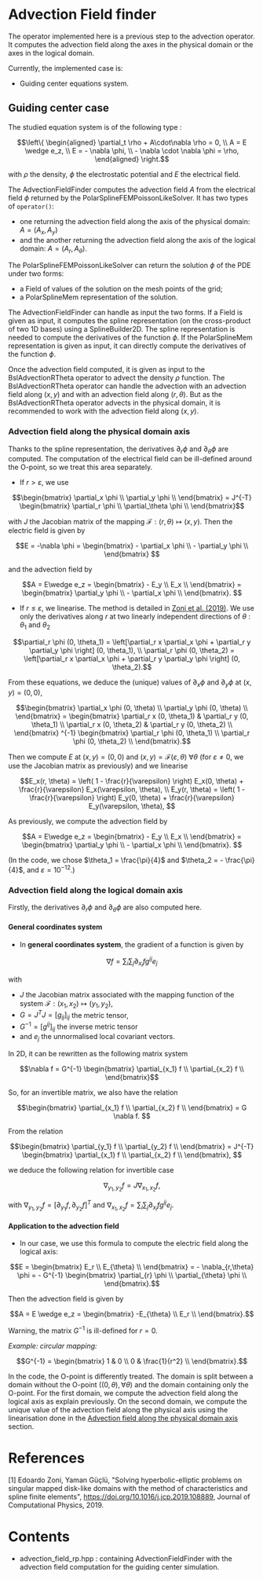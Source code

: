 # Advection Field finder


The operator implemented here is a previous step to the advection operator. 
It computes the advection field along the axes in the physical domain or the axes in the logical domain.

Currently, the implemented case is:
* Guiding center equations system.


## Guiding center case

The studied equation system is of the following type : 
```math
\left\{
\begin{aligned}
\partial_t \rho + A\cdot\nabla \rho = 0, \\
A = E \wedge e_z, \\
E = - \nabla  \phi, \\
- \nabla \cdot \nabla \phi = \rho,
\end{aligned}
\right.
```

with $`\rho`$ the density, $`\phi`$ the electrostatic potential and $`E`$ the electrical field. 

The AdvectionFieldFinder computes the advection field $`A`$ from the electrical field $`\phi`$ returned by the PolarSplineFEMPoissonLikeSolver. 
It has two types of `operator()`: 
* one returning the advection field along the axis of the physical domain: $`A = (A_x, A_y)`$
* and the another returning the advection field along the axis of the logical domain: $`A = (A_r, A_\theta)`$. 

The PolarSplineFEMPoissonLikeSolver can return the solution $`\phi`$ of the PDE under two forms:
* a Field of values of the solution on the mesh points of the grid; 
* a PolarSplineMem representation of the solution. 

The AdvectionFieldFinder can handle as input the two forms. 
If a Field is given as input, it computes the spline representation (on the cross-product of two 1D bases) using a SplineBuilder2D. 
The spline representation is needed to compute the derivatives of the function $`\phi`$. 
If the PolarSplineMem representation is given as input, it can directly compute the derivatives of the function $`\phi`$. 

Once the advection field computed, it is given as input to the BslAdvectionRTheta operator to advect the density $`\rho`$ function. 
The BslAdvectionRTheta operator can handle the advection with an advection field along $`(x,y)`$ and with an advection field along $`(r,\theta)`$. 
But as the BslAdvectionRTheta operator advects in the physical domain, it is recommended to work with the advection field along $`(x,y)`$.


### Advection field along the physical domain axis 

Thanks to the spline representation, the derivatives $`\partial_r \phi`$ and $`\partial_\theta \phi`$ are computed. 
The computation of the electrical field can be ill-defined around the O-point, so we treat this area separately. 

* If $`r > \varepsilon`$, we use 
```math
\begin{bmatrix}
    \partial_x \phi \\
    \partial_y \phi \\
\end{bmatrix} 
= 
J^{-T}
\begin{bmatrix}
    \partial_r \phi \\
    \partial_\theta \phi \\
\end{bmatrix}
```

with $`J`$  the Jacobian matrix of the mapping $`\mathcal{F}: (r,\theta)\mapsto(x,y)`$. Then the electric field is given by 
```math
E = -\nabla \phi
= 
\begin{bmatrix}
    - \partial_x \phi \\
    - \partial_y \phi \\
\end{bmatrix} 
```

and the advection field by 
```math
A = E\wedge e_z 
= 
\begin{bmatrix}
    - E_y  \\
    E_x  \\
\end{bmatrix} 
= 
\begin{bmatrix}
    \partial_y \phi \\
    - \partial_x \phi \\
\end{bmatrix}. 
```

* If $`r \leq \varepsilon`$, we linearise. The method is detailed in [Zoni et al. (2019)](#zoni). We use only the derivatives along $`r`$ at two linearly independent directions of $`\theta`$ : $`\theta_1`$ and $`\theta_2`$
```math
\partial_r \phi (0, \theta_1) = \left[\partial_r x  \partial_x \phi + \partial_r y  \partial_y \phi \right] (0, \theta_1), \\
\partial_r \phi (0, \theta_2) = \left[\partial_r x  \partial_x \phi + \partial_r y  \partial_y \phi \right] (0, \theta_2).
```

From these equations, we deduce the (unique) values of $`\partial_x\phi`$ and $`\partial_y\phi`$ at $`(x,y) = (0,0)`$,

```math
\begin{bmatrix}
    \partial_x \phi (0, \theta) \\
    \partial_y \phi (0, \theta) \\
\end{bmatrix}
 = 
 \begin{bmatrix}
    \partial_r x (0, \theta_1)  & \partial_r y (0, \theta_1) \\
    \partial_r x (0, \theta_2)  & \partial_r y (0, \theta_2) \\
\end{bmatrix} ^{-1}
\begin{bmatrix}
    \partial_r \phi (0, \theta_1)  \\
   \partial_r \phi (0, \theta_2) \\
\end{bmatrix}.
```

Then we compute $`E`$ at $`(x,y) = (0,0)`$ and $`(x,y) = \mathcal{F}(\varepsilon,\theta)`$ $`\forall \theta`$ (for $`\varepsilon\neq 0`$, we use the Jacobian matrix as previously) and we linearise

```math
E_x(r, \theta) = \left( 1 - \frac{r}{\varepsilon} \right)  E_x(0, \theta) + \frac{r}{\varepsilon} E_x(\varepsilon, \theta), \\
E_y(r, \theta) = \left( 1 - \frac{r}{\varepsilon} \right)  E_y(0, \theta) + \frac{r}{\varepsilon} E_y(\varepsilon, \theta), 
```

As previously, we compute the advection field by 
```math
A = E\wedge e_z 
= 
\begin{bmatrix}
    - E_y  \\
    E_x  \\
\end{bmatrix} 
= 
\begin{bmatrix}
    \partial_y \phi \\
    - \partial_x \phi \\
\end{bmatrix}. 
```

(In the code, we chose $`\theta_1 = \frac{\pi}{4}`$ and $`\theta_2  = - \frac{\pi}{4}`$, and $\varepsilon = 10^{-12}$.)


### Advection field along the logical domain axis

Firstly, the derivatives $`\partial_r \phi`$ and $`\partial_\theta \phi`$ are also computed here. 

#### General coordinates system 
* In **general coordinates system**, the gradient of a function is given by 

```math
\nabla f = \sum_i \sum_j \partial_{x_i} f g^{ij} e_j
```

with 
* $`J`$ the Jacobian matrix associated with the mapping function of the system $`\mathcal{F}:(x_1, x_2)\mapsto(y_1,y_2)`$, 
* $`G = J^T J = [g_{ij}]_{ij}`$ the metric tensor, 
* $`G^{-1} = [g^{ij}]_{ij}`$ the inverse metric tensor 
* and $`e_j`$ the unnormalised local covariant vectors. 

In 2D, it can be rewritten as the following matrix system 
```math
\nabla f = 
G^{-1}
\begin{bmatrix}
    \partial_{x_1} f \\
    \partial_{x_2} f \\
\end{bmatrix}
```

So, for an invertible matrix, we also have the relation 
```math
\begin{bmatrix}
    \partial_{x_1} f \\
    \partial_{x_2} f \\
\end{bmatrix}
= 
G \nabla f. 
```

From the relation 
```math
\begin{bmatrix}
    \partial_{y_1} f \\
    \partial_{y_2} f \\
\end{bmatrix}
= 
J^{-T}
\begin{bmatrix}
    \partial_{x_1} f \\
    \partial_{x_2} f \\
\end{bmatrix}, 
```

we deduce the following relation for invertible case
```math
\nabla_{y_1, y_2} f = J \nabla_{x_1, x_2} f,
```

with $`\nabla_{y_1, y_2} f = [\partial_{y_1} f, \partial_{y_2} f]^T`$ and 
$`\nabla_{x_1, x_2} f = \sum_i \sum_j \partial_{x_i} f g^{ij} e_j`$.


#### Application to the advection field
* In our case, we use this formula to compute the electric field along the logical axis: 
```math
E
= 
\begin{bmatrix}
    E_r \\
    E_{\theta} \\
\end{bmatrix}
= - \nabla_{r,\theta} \phi  
= - G^{-1}
\begin{bmatrix}
    \partial_{r} \phi \\
    \partial_{\theta} \phi \\
\end{bmatrix}.
```

Then the advection field is given by 
```math
A
= E \wedge e_z
= 
\begin{bmatrix}
    -E_{\theta} \\
    E_r \\
\end{bmatrix}.
```

Warning, the matrix $`G^{-1}`$ is ill-defined for $r = 0$. 

*Example: circular mapping:* 
```math
G^{-1}
= 
\begin{bmatrix}
    1 & 0 \\
    0 & \frac{1}{r^2} \\
\end{bmatrix}.
```

In the code, the O-point is differently treated. The domain is split between a domain without the O-point ($`(0,\theta), \forall \theta`$) and the domain containing only the O-point. For the first domain, we compute the advection field along the logical axis as explain previously. On the second domain, we compute the unique value of the advection field along the physical axis using the linearisation done in the [Advection field along the physical domain axis](#src_geometryRTheta_advection_field__Guiding_center_case) section. 



# References 

<a name="zoni"></a> [1] Edoardo Zoni, Yaman Güçlü, "Solving hyperbolic-elliptic problems on singular mapped disk-like domains with the 
method of characteristics and spline finite elements", https://doi.org/10.1016/j.jcp.2019.108889, Journal of Computational Physics, 2019.


# Contents

* advection\_field\_rp.hpp : containing AdvectionFieldFinder with the advection field computation for the guiding center simulation. 
